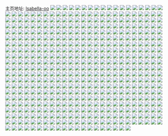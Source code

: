 主页地址: [Isabella-oo](https://weibo.com/u/5179762088) 
![](https://wx4.sinaimg.cn/mw2000/005ExKJOly1h9okoyranij30u0140dn0.jpg) 
![](https://wx4.sinaimg.cn/mw2000/005ExKJOly1h9obvnxr20j30u0140doa.jpg) 
![](https://wx4.sinaimg.cn/mw2000/005ExKJOly1h9obvok3dnj30u0140n4m.jpg) 
![](https://wx4.sinaimg.cn/mw2000/005ExKJOly1h9obvn17srj30u014042r.jpg) 
![](https://wx4.sinaimg.cn/mw2000/005ExKJOly1h9jkzcwugkj30u0140doe.jpg) 
![](https://wx4.sinaimg.cn/mw2000/005ExKJOly1h9gg3sqa2ij30u0140n1j.jpg) 
![](https://wx4.sinaimg.cn/mw2000/005ExKJOly1h9cuj9hkn9j30u0140k2a.jpg) 
![](https://wx4.sinaimg.cn/mw2000/005ExKJOly1h9cuggo0mdj30u0140n52.jpg) 
![](https://wx4.sinaimg.cn/mw2000/005ExKJOly1h9cuhpewqlj30u01syq8s.jpg) 
![](https://wx4.sinaimg.cn/mw2000/005ExKJOly1h98akoyxpnj30u0111n1p.jpg) 
![](https://wx4.sinaimg.cn/mw2000/005ExKJOly1h98akv5432j30u018r0xt.jpg) 
![](https://wx4.sinaimg.cn/mw2000/005ExKJOly1h98ai1x19nj30u01sygs5.jpg) 
![](https://wx4.sinaimg.cn/mw2000/005ExKJOly1h98ai2i5nkj30u01sywit.jpg) 
![](https://wx4.sinaimg.cn/mw2000/005ExKJOly1h98aleenk7j30wi0pd0vu.jpg) 
![](https://wx4.sinaimg.cn/mw2000/005ExKJOly1h8wmoos75ej30u01hc7es.jpg) 
![](https://wx4.sinaimg.cn/mw2000/005ExKJOly1h8wmnzvfagj30u0106afi.jpg) 
![](https://wx4.sinaimg.cn/mw2000/005ExKJOly1h8qtgfr76pj31401hce12.jpg) 
![](https://wx4.sinaimg.cn/mw2000/005ExKJOly1h8qtggskasj30wi1dm12s.jpg) 
![](https://wx4.sinaimg.cn/mw2000/005ExKJOly1h8qtgg4u8hj31sc2dskfg.jpg) 
![](https://wx4.sinaimg.cn/mw2000/005ExKJOly1h8hj84hgf3j30k00zkjvi.jpg) 
![](https://wx4.sinaimg.cn/mw2000/005ExKJOly1h8eaqgmkw5j30wi1c60ym.jpg) 
![](https://wx4.sinaimg.cn/mw2000/005ExKJOly1h8eaqh4vqhj30ur1bz4b6.jpg) 
![](https://wx4.sinaimg.cn/mw2000/005ExKJOly1h8eaqfgnc1j30nd15j480.jpg) 
![](https://wx4.sinaimg.cn/mw2000/005ExKJOly1h8eaqg5fn4j30sg1otgyi.jpg) 
![](https://wx4.sinaimg.cn/mw2000/005ExKJOly1h888djmznoj30u01407ce.jpg) 
![](https://wx4.sinaimg.cn/mw2000/005ExKJOly1h888h3912tj30u0140qds.jpg) 
![](https://wx4.sinaimg.cn/mw2000/005ExKJOly1h888dh1pejj30u01a6aiy.jpg) 
![](https://wx4.sinaimg.cn/mw2000/005ExKJOly1h82iee44ppj30u01frgro.jpg) 
![](https://wx4.sinaimg.cn/mw2000/005ExKJOly1h82ieugxf6j30u01jx44x.jpg) 
![](https://wx4.sinaimg.cn/mw2000/005ExKJOly1h81atrdie5j30u01sy7by.jpg) 
![](https://wx4.sinaimg.cn/mw2000/005ExKJOly1h7z0cq190qj30sc0ynjx7.jpg) 
![](https://wx4.sinaimg.cn/mw2000/005ExKJOly1h7z0cqrwzqj30u0140qa4.jpg) 
![](https://wx4.sinaimg.cn/mw2000/005ExKJOly1h7z0cpms1rj30u01badol.jpg) 
![](https://wx4.sinaimg.cn/mw2000/005ExKJOly1h7z0i8a2wmj30tu13uwjp.jpg) 
![](https://wx4.sinaimg.cn/mw2000/005ExKJOly1h7rznnsaulj30u0140qca.jpg) 
![](https://wx4.sinaimg.cn/mw2000/005ExKJOly1h7rznok8e0j30u01hcn63.jpg) 
![](https://wx4.sinaimg.cn/mw2000/005ExKJOly1h7rznp4lshj30u0140grl.jpg) 
![](https://wx4.sinaimg.cn/mw2000/005ExKJOly1h7nles3uycj32c0340e82.jpg) 
![](https://wx4.sinaimg.cn/mw2000/005ExKJOly1h7gi0b9z9tj30u00xbmyv.jpg) 
![](https://wx4.sinaimg.cn/mw2000/005ExKJOly1h7ax6gy45uj32c0340e82.jpg) 
![](https://wx4.sinaimg.cn/mw2000/005ExKJOly1h7ax7dewpsj32tc2404qt.jpg) 
![](https://wx4.sinaimg.cn/mw2000/005ExKJOly1h7ax73s56cj32tc240kjm.jpg) 
![](https://wx4.sinaimg.cn/mw2000/005ExKJOly1h7ax6uwss6j32tc2401l1.jpg) 
![](https://wx4.sinaimg.cn/mw2000/005ExKJOly1h770chd0fej30u016edgu.jpg) 
![](https://wx4.sinaimg.cn/mw2000/005ExKJOly1h71kfr77ltj30os0uxgm8.jpg) 
![](https://wx4.sinaimg.cn/mw2000/005ExKJOly1h71anbkjaqj30u00kmgm5.jpg) 
![](https://wx4.sinaimg.cn/mw2000/005ExKJOly1h71amwxmh4j30j60j2761.jpg) 
![](https://wx4.sinaimg.cn/mw2000/005ExKJOly1h6uju3ge70j32tc240k2c.jpg) 
![](https://wx4.sinaimg.cn/mw2000/005ExKJOly1h6uju6icnqj32tc240e83.jpg) 
![](https://wx4.sinaimg.cn/mw2000/005ExKJOly1h6ujsp9vh3j32tc240hdv.jpg) 
![](https://wx4.sinaimg.cn/mw2000/005ExKJOly1h6uu4347qqj32tc2401l1.jpg) 
![](https://wx4.sinaimg.cn/mw2000/005ExKJOly1h6s23qi6yrj30tr0llabv.jpg) 
![](https://wx4.sinaimg.cn/mw2000/005ExKJOly1h6pyyiikkoj31400u0aea.jpg) 
![](https://wx4.sinaimg.cn/mw2000/005ExKJOly1h6opesvdrcj30wi17fgmm.jpg) 
![](https://wx4.sinaimg.cn/mw2000/005ExKJOly1h6opcogvloj30vp11q3zh.jpg) 
![](https://wx4.sinaimg.cn/mw2000/005ExKJOly1h6gtx5km3mj30u00u0gna.jpg) 
![](https://wx4.sinaimg.cn/mw2000/005ExKJOly1h6b1w6ljlnj30u0140jwe.jpg) 
![](https://wx4.sinaimg.cn/mw2000/005ExKJOly1h62pd4er8yj30tu0z3wgy.jpg) 
![](https://wx4.sinaimg.cn/mw2000/005ExKJOly1h5oyf0yvlqj32dc35s7wl.jpg) 
![](https://wx4.sinaimg.cn/mw2000/005ExKJOly1h5oygjrng4j335s35su0y.jpg) 
![](https://wx4.sinaimg.cn/mw2000/005ExKJOly1h5oy5j1etwj30tz11bwr2.jpg) 
![](https://wx4.sinaimg.cn/mw2000/005ExKJOly1h5oyatgcraj30sg1ycgtu.jpg) 
![](https://wx4.sinaimg.cn/mw2000/005ExKJOly1h5hy12uamoj32c0340x6p.jpg) 
![](https://wx4.sinaimg.cn/mw2000/005ExKJOly1h5hy11uho3j32c0340npe.jpg) 
![](https://wx4.sinaimg.cn/mw2000/005ExKJOly1h5e9c6djoij32c02qj7wi.jpg) 
![](https://wx4.sinaimg.cn/mw2000/005ExKJOly1h5e9hij0mwj30tu11gtjo.jpg) 
![](https://wx4.sinaimg.cn/mw2000/005ExKJOly1h5e9f3jb3dj30u01407au.jpg) 
![](https://wx4.sinaimg.cn/mw2000/005ExKJOly1h56fb5k5dpj30mi0u078a.jpg) 
![](https://wx4.sinaimg.cn/mw2000/005ExKJOly1h50nvj7b5uj30sg26u7mq.jpg) 
![](https://wx4.sinaimg.cn/mw2000/005ExKJOly1h50n7fm30qj30sg17fgwx.jpg) 
![](https://wx4.sinaimg.cn/mw2000/005ExKJOly1h50n7celx5j312n0u0jy0.jpg) 
![](https://wx4.sinaimg.cn/mw2000/005ExKJOly1h50n7cud2vj30u012v7ao.jpg) 
![](https://wx4.sinaimg.cn/mw2000/005ExKJOly1h4w43pg2gpj31sc2dskjl.jpg) 
![](https://wx4.sinaimg.cn/mw2000/005ExKJOly1h4n1gmu4i3j30sg28lhdt.jpg) 
![](https://wx4.sinaimg.cn/mw2000/005ExKJOly1h4n1gnpdy4j30sg23u1kx.jpg) 
![](https://wx4.sinaimg.cn/mw2000/005ExKJOly1h4n1godyz6j30sg1nzkil.jpg) 
![](https://wx4.sinaimg.cn/mw2000/005ExKJOly1h4n1gjjducj30sg2bdayv.jpg) 
![](https://wx4.sinaimg.cn/mw2000/005ExKJOly1h4n1gpaqz4j30k00zkaxw.jpg) 
![](https://wx4.sinaimg.cn/mw2000/005ExKJOly1h4n1gspsowj32c0340x6p.jpg) 
![](https://wx4.sinaimg.cn/mw2000/005ExKJOly1h4n1gj2cy3j30sg23ue57.jpg) 
![](https://wx4.sinaimg.cn/mw2000/005ExKJOly1h4he25b9e5j30wi0b8my7.jpg) 
![](https://wx4.sinaimg.cn/mw2000/005ExKJOly1h4grrlwyp6j310d1avqhv.jpg) 
![](https://wx4.sinaimg.cn/mw2000/005ExKJOly1h4erfbkjyej30nk35vh9b.jpg) 
![](https://wx4.sinaimg.cn/mw2000/005ExKJOly1h4er9h6c3xj30k00zkqsu.jpg) 
![](https://wx4.sinaimg.cn/mw2000/005ExKJOly1h4erabrklxj30nn0yb0yj.jpg) 
![](https://wx4.sinaimg.cn/mw2000/005ExKJOly1h4er9m7ah6j30sg1zbe81.jpg) 
![](https://wx4.sinaimg.cn/mw2000/005ExKJOly1h4erni6lwcj30sg55oqv6.jpg) 
![](https://wx4.sinaimg.cn/mw2000/005ExKJOly1h4er9g529wj30re423e81.jpg) 
![](https://wx4.sinaimg.cn/mw2000/005ExKJOly1h4er9ghmkkj30sg143dk2.jpg) 
![](https://wx4.sinaimg.cn/mw2000/005ExKJOly1h4er9l7zswj32dc35sqv5.jpg) 
![](https://wx4.sinaimg.cn/mw2000/005ExKJOly1h4blhdjgtjj30tc1ak4ay.jpg) 
![](https://wx4.sinaimg.cn/mw2000/005ExKJOly1h47u3zvf7gj32c03404qr.jpg) 
![](https://wx4.sinaimg.cn/mw2000/005ExKJOly1h47u44up3aj32c03401kz.jpg) 
![](https://wx4.sinaimg.cn/mw2000/005ExKJOly1h47u41lb40j32c0340kjl.jpg) 
![](https://wx4.sinaimg.cn/mw2000/005ExKJOly1h47u43mov5j32c03407wi.jpg) 
![](https://wx4.sinaimg.cn/mw2000/005ExKJOly1h47u462akvj32c0340u0y.jpg) 
![](https://wx4.sinaimg.cn/mw2000/005ExKJOly1h47u40yy2cj32c0340b2a.jpg) 
![](https://wx4.sinaimg.cn/mw2000/005ExKJOly1h47u46x8n7j32c0340b2a.jpg) 
![](https://wx4.sinaimg.cn/mw2000/005ExKJOly1h47u484tpjj32c0340qv6.jpg) 
![](https://wx4.sinaimg.cn/mw2000/005ExKJOly1h47u9ltjvkj32c0340qv5.jpg) 
![](https://wx4.sinaimg.cn/mw2000/005ExKJOly1h41o3brh5fj30u0140wny.jpg) 
![](https://wx4.sinaimg.cn/mw2000/005ExKJOly1h41o3axo93j30sg3v27kd.jpg) 
![](https://wx4.sinaimg.cn/mw2000/005ExKJOly1h41o3cq5eyj30sg2p6e6h.jpg) 
![](https://wx4.sinaimg.cn/mw2000/005ExKJOly1h41o3fgpd3j30sg23u7ex.jpg) 
![](https://wx4.sinaimg.cn/mw2000/005ExKJOly1h41o3dwaqxj30sg35sh7d.jpg) 
![](https://wx4.sinaimg.cn/mw2000/005ExKJOly1h41o3a6yg1j30sg23u4as.jpg) 
![](https://wx4.sinaimg.cn/mw2000/005ExKJOly1h41ojcfqj3j30sg4wl4qp.jpg) 
![](https://wx4.sinaimg.cn/mw2000/005ExKJOly1h3whi192ogj31910u0k0b.jpg) 
![](https://wx4.sinaimg.cn/mw2000/005ExKJOly1h3whi21u43j30u019xaoz.jpg) 
![](https://wx4.sinaimg.cn/mw2000/005ExKJOly1h3whmdrcxjj30u0140thv.jpg) 
![](https://wx4.sinaimg.cn/mw2000/005ExKJOly1h3whn3ei9pj30u014nguy.jpg) 
![](https://wx4.sinaimg.cn/mw2000/005ExKJOly1h3whi0yyr5j30u0140jww.jpg) 
![](https://wx4.sinaimg.cn/mw2000/005ExKJOly1h3whi1rezbj30u01914ek.jpg) 
![](https://wx4.sinaimg.cn/mw2000/005ExKJOly1h3whi1htvrj30u0140amb.jpg) 
![](https://wx4.sinaimg.cn/mw2000/005ExKJOly1h3whi2dmimj30u0141qhi.jpg) 
![](https://wx4.sinaimg.cn/mw2000/005ExKJOly1h3rcsh2ajbj30sg38xu0o.jpg) 
![](https://wx4.sinaimg.cn/mw2000/005ExKJOly1h3rcdfdnj3j30sg2meq7p.jpg) 
![](https://wx4.sinaimg.cn/mw2000/005ExKJOly1h3rd0pksqvj30sg4r24qp.jpg) 
![](https://wx4.sinaimg.cn/mw2000/005ExKJOly1h3rc8i5iqej30sg28lh5q.jpg) 
![](https://wx4.sinaimg.cn/mw2000/005ExKJOly1h3rcmr1tf8j30sg24o17r.jpg) 
![](https://wx4.sinaimg.cn/mw2000/005ExKJOly1h3rc8lsvpxj30sg59mhdu.jpg) 
![](https://wx4.sinaimg.cn/mw2000/005ExKJOly1h3h1bh06qgj30sg23u1kx.jpg) 
![](https://wx4.sinaimg.cn/mw2000/005ExKJOly1h3h1bjhfhxj30sg23ukjl.jpg) 
![](https://wx4.sinaimg.cn/mw2000/005ExKJOly1h3h1bkx3p2j32dc35sx6q.jpg) 
![](https://wx4.sinaimg.cn/mw2000/005ExKJOly1h3h1bifl4dj32dc35s4qr.jpg) 
![](https://wx4.sinaimg.cn/mw2000/005ExKJOly1h3h1bozqyij30u010ewmj.jpg) 
![](https://wx4.sinaimg.cn/mw2000/005ExKJOly1h3h1cbv3ptj30wi17cqhu.jpg) 
![](https://wx4.sinaimg.cn/mw2000/005ExKJOly1h3ccg2v45qj321s32ox6q.jpg) 
![](https://wx4.sinaimg.cn/mw2000/005ExKJOly1h3ccg4flctj31900u0wpi.jpg) 
![](https://wx4.sinaimg.cn/mw2000/005ExKJOly1h3ccg3m74mj30u01904fa.jpg) 
![](https://wx4.sinaimg.cn/mw2000/005ExKJOly1h3ccg44uq6j31900u0wqx.jpg) 
![](https://wx4.sinaimg.cn/mw2000/005ExKJOly1h3ccg7jsg6j32c0340qv7.jpg) 
![](https://wx4.sinaimg.cn/mw2000/005ExKJOly1h3ccgzd7n6j30u013zdpw.jpg) 
![](https://wx4.sinaimg.cn/mw2000/005ExKJOly1h339naph3lj30u0140dn1.jpg) 
![](https://wx4.sinaimg.cn/mw2000/005ExKJOly1h339nd1kbqj30u0140gst.jpg) 
![](https://wx4.sinaimg.cn/mw2000/005ExKJOly1h339ndxr1tj30u0154gw7.jpg) 
![](https://wx4.sinaimg.cn/mw2000/005ExKJOly1h2yf5htmahj31kw16owx9.jpg) 
![](https://wx4.sinaimg.cn/mw2000/005ExKJOly1h2yf5ixvl6j30rs0kugtf.jpg) 
![](https://wx4.sinaimg.cn/mw2000/005ExKJOly1h2xonwdjjnj32c0340qv6.jpg) 
![](https://wx4.sinaimg.cn/mw2000/005ExKJOly1h2xnz8lre9j32802yo7wh.jpg) 
![](https://wx4.sinaimg.cn/mw2000/005ExKJOly1h2xoiw4xxfj30sg35se81.jpg) 
![](https://wx4.sinaimg.cn/mw2000/005ExKJOly1h2xnz7zprvj30kt0raq5m.jpg) 
![](https://wx4.sinaimg.cn/mw2000/005ExKJOly1h2xooljdmlj30tw1gfn9r.jpg) 
![](https://wx4.sinaimg.cn/mw2000/005ExKJOly1h2rn32y7hrj30kw0vch0i.jpg) 
![](https://wx4.sinaimg.cn/mw2000/005ExKJOly1h2rn36tzf1j30kw33c4qp.jpg) 
![](https://wx4.sinaimg.cn/mw2000/005ExKJOly1h2rn2srm9vj30kw33c7wh.jpg) 
![](https://wx4.sinaimg.cn/mw2000/005ExKJOly1h2rn35bnfij30kw33c4qp.jpg) 
![](https://wx4.sinaimg.cn/mw2000/005ExKJOly1h2rn38m1fej30kw2r6nmq.jpg) 
![](https://wx4.sinaimg.cn/mw2000/005ExKJOly1h2rn32kv6pj30kw1awwv3.jpg) 
![](https://wx4.sinaimg.cn/mw2000/005ExKJOly1h2rn37tdqgj30kw33c1kx.jpg) 
![](https://wx4.sinaimg.cn/mw2000/005ExKJOly1h2rn3601zhj30kw2r61kx.jpg) 
![](https://wx4.sinaimg.cn/mw2000/005ExKJOly1h2rn33fx3aj30kw1b0ng0.jpg) 
![](https://wx4.sinaimg.cn/mw2000/005ExKJOly1h2rn34cbatj30kw1k3tl7.jpg) 
![](https://wx4.sinaimg.cn/mw2000/005ExKJOly1h2rn34pj81j30kw1ebgwt.jpg) 
![](https://wx4.sinaimg.cn/mw2000/005ExKJOly1h2rn39f58gj30kw33c4qp.jpg) 
![](https://wx4.sinaimg.cn/mw2000/005ExKJOly1h2rn3al2d2j30kw2f0qtt.jpg) 
![](https://wx4.sinaimg.cn/mw2000/005ExKJOly1h2rn2vf86hj30ku0rsajp.jpg) 
![](https://wx4.sinaimg.cn/mw2000/005ExKJOly1h2inl4qnexj30kw2biaz1.jpg) 
![](https://wx4.sinaimg.cn/mw2000/005ExKJOly1h2inldccmrj325a2x7b2a.jpg) 
![](https://wx4.sinaimg.cn/mw2000/005ExKJOly1h2cw63a4pcj30kw33chdt.jpg) 
![](https://wx4.sinaimg.cn/mw2000/005ExKJOly1h2cw625tqrj30kw3cm4qp.jpg) 
![](https://wx4.sinaimg.cn/mw2000/005ExKJOly1h2cw61id2tj30kw3v6hdt.jpg) 
![](https://wx4.sinaimg.cn/mw2000/005ExKJOly1h2cw63vhzcj30kw30g1kx.jpg) 
![](https://wx4.sinaimg.cn/mw2000/005ExKJOly1h2cw64e0zej30kw1zc4il.jpg) 
![](https://wx4.sinaimg.cn/mw2000/005ExKJOly1h2cw65qd5fj30vc15s7js.jpg) 
![](https://wx4.sinaimg.cn/mw2000/005ExKJOly1h2cw76dmtkj30vc15snde.jpg) 
![](https://wx4.sinaimg.cn/mw2000/005ExKJOly1h20y9tygeej30k12rdwsn.jpg) 
![](https://wx4.sinaimg.cn/mw2000/005ExKJOly1h20y9udiljj30o51n2464.jpg) 
![](https://wx4.sinaimg.cn/mw2000/005ExKJOly1h20y9uqwutj30ks1yj7em.jpg) 
![](https://wx4.sinaimg.cn/mw2000/005ExKJOly1h20yd0gltnj30u0140462.jpg) 
![](https://wx4.sinaimg.cn/mw2000/005ExKJOly1h20ydludaaj31400u0n4n.jpg) 
![](https://wx4.sinaimg.cn/mw2000/005ExKJOly1h20yni3hg7j30qm2aun9k.jpg) 
![](https://wx4.sinaimg.cn/mw2000/005ExKJOly1h1tvfjcsa1j30n00bsdgj.jpg) 
![](https://wx4.sinaimg.cn/mw2000/005ExKJOly1h1m1gxm5mbj30ru2287fi.jpg) 
![](https://wx4.sinaimg.cn/mw2000/005ExKJOly1h1m1j12axwj30u0140tei.jpg) 
![](https://wx4.sinaimg.cn/mw2000/005ExKJOly1h1m1gt6ntlj30ja2urgv6.jpg) 
![](https://wx4.sinaimg.cn/mw2000/005ExKJOly1h1m1guut9aj30rs2hqdr8.jpg) 
![](https://wx4.sinaimg.cn/mw2000/005ExKJOly1h1m1iya2dmj30u0140dyv.jpg) 
![](https://wx4.sinaimg.cn/mw2000/005ExKJOly1h1m1iyvycaj30u01407bl.jpg) 
![](https://wx4.sinaimg.cn/mw2000/005ExKJOly1h1m1izh9kmj30u0140wlm.jpg) 
![](https://wx4.sinaimg.cn/mw2000/005ExKJOly1h1m1jwgx4hj30n01ds76f.jpg) 
![](https://wx4.sinaimg.cn/mw2000/005ExKJOly1h1m1j06oyrj30u013jgrh.jpg) 
![](https://wx4.sinaimg.cn/mw2000/005ExKJOly1h1ct744kwij30tc134qce.jpg) 
![](https://wx4.sinaimg.cn/mw2000/005ExKJOly1h1ct77atqvj30u01407ah.jpg) 
![](https://wx4.sinaimg.cn/mw2000/005ExKJOly1h1ct74pbvnj30u0140qbh.jpg) 
![](https://wx4.sinaimg.cn/mw2000/005ExKJOly1h1ct73gvrtj30jz48c7rp.jpg) 
![](https://wx4.sinaimg.cn/mw2000/005ExKJOly1h1cujrfe5dj30u0140jzy.jpg) 
![](https://wx4.sinaimg.cn/mw2000/005ExKJOly1h1ct75x8j0j307b35sdhy.jpg) 
![](https://wx4.sinaimg.cn/mw2000/005ExKJOly1h1ct76dhtzj309a35s40v.jpg) 
![](https://wx4.sinaimg.cn/mw2000/005ExKJOly1h1ct7jy1kpj30u013v10c.jpg) 
![](https://wx4.sinaimg.cn/mw2000/005ExKJOly1h1ct757ruhj30n00u5abl.jpg) 
![](https://wx4.sinaimg.cn/mw2000/005ExKJOly1h19fdtv5orj30u014046w.jpg) 
![](https://wx4.sinaimg.cn/mw2000/005ExKJOly1h19fdua2maj30u01407d0.jpg) 
![](https://wx4.sinaimg.cn/mw2000/005ExKJOly1h19fdth4b9j30u0140wnx.jpg) 
![](https://wx4.sinaimg.cn/mw2000/005ExKJOly1h17b6icmdzj30lk2c3an1.jpg) 
![](https://wx4.sinaimg.cn/mw2000/005ExKJOly1h17b6hptlwj30o52e77gy.jpg) 
![](https://wx4.sinaimg.cn/mw2000/005ExKJOly1h17b6ha0nqj30g62e47dk.jpg) 
![](https://wx4.sinaimg.cn/mw2000/005ExKJOly1h17bco84l6j30ru1tgwpg.jpg) 
![](https://wx4.sinaimg.cn/mw2000/005ExKJOly1h17b9jh6jsj30ru228tjs.jpg) 
![](https://wx4.sinaimg.cn/mw2000/005ExKJOly1h17b6gzb6mj30iz29wdlr.jpg) 
![](https://wx4.sinaimg.cn/mw2000/005ExKJOly1h0qvo3x10fj30ii1pz7ao.jpg) 
![](https://wx4.sinaimg.cn/mw2000/005ExKJOly1h0qvo0ykbcj30mk21egxf.jpg) 
![](https://wx4.sinaimg.cn/mw2000/005ExKJOly1h0qvo2lzajj30ru228tku.jpg) 
![](https://wx4.sinaimg.cn/mw2000/005ExKJOly1h0qvo588hyj30ru1w9n6i.jpg) 
![](https://wx4.sinaimg.cn/mw2000/005ExKJOly1h0qvo1zcqtj30pz40wkak.jpg) 
![](https://wx4.sinaimg.cn/mw2000/005ExKJOly1h0qvo0i0naj30ru228dr3.jpg) 
![](https://wx4.sinaimg.cn/mw2000/005ExKJOly1h0qvo3i19dj30ru6llka1.jpg) 
![](https://wx4.sinaimg.cn/mw2000/005ExKJOly1h0qvot0ibdj30u0140dmz.jpg) 
![](https://wx4.sinaimg.cn/mw2000/005ExKJOly1h0qvrwzn73j30ru38n7os.jpg) 
![](https://wx4.sinaimg.cn/mw2000/005ExKJOly1h0k1ljv5c5j30nn160dmk.jpg) 
![](https://wx4.sinaimg.cn/mw2000/005ExKJOly1h0k1m99jboj318t0u0463.jpg) 
![](https://wx4.sinaimg.cn/mw2000/005ExKJOly1h0k1lm4jdej30p712cgry.jpg) 
![](https://wx4.sinaimg.cn/mw2000/005ExKJOly1h0k1lptzfoj30u01hcjzf.jpg) 
![](https://wx4.sinaimg.cn/mw2000/005ExKJOly1h0k1loq6a7j30u0140112.jpg) 
![](https://wx4.sinaimg.cn/mw2000/005ExKJOly1h0k1liepv2j31400u07fk.jpg) 
![](https://wx4.sinaimg.cn/mw2000/005ExKJOly1h0k1lnygu4j30u0140dno.jpg) 
![](https://wx4.sinaimg.cn/mw2000/005ExKJOly1h0k1lkydj8j30u0140gt9.jpg) 
![](https://wx4.sinaimg.cn/mw2000/005ExKJOly1h0k1lqa2bvj30u01hcti7.jpg) 
![](https://wx4.sinaimg.cn/mw2000/005ExKJOly1h0k1lqzxzpj30u01hc49c.jpg) 
![](https://wx4.sinaimg.cn/mw2000/005ExKJOly1h0fhxd0dxpj30u0125n71.jpg) 
![](https://wx4.sinaimg.cn/mw2000/005ExKJOly1h01k3ewov0j30u01407a4.jpg) 
![](https://wx4.sinaimg.cn/mw2000/005ExKJOly1h01k3fa614j30u014044g.jpg) 
![](https://wx4.sinaimg.cn/mw2000/005ExKJOly1h01k3h3dg0j30u01hc12t.jpg) 
![](https://wx4.sinaimg.cn/mw2000/005ExKJOly1h01k3fr615j30u0140tff.jpg) 
![](https://wx4.sinaimg.cn/mw2000/005ExKJOly1gzvlto59i7j30u0140jy3.jpg) 
![](https://wx4.sinaimg.cn/mw2000/005ExKJOly1gzvltpqwqxj30u01hcgow.jpg) 
![](https://wx4.sinaimg.cn/mw2000/005ExKJOly1gzvltqgsqdj30np166dkl.jpg) 
![](https://wx4.sinaimg.cn/mw2000/005ExKJOly1gzvltq1rm0j30u01hck0k.jpg) 
![](https://wx4.sinaimg.cn/mw2000/005ExKJOly1gzq5bw66p7j30n01dstqg.jpg) 
![](https://wx4.sinaimg.cn/mw2000/005ExKJOly1gzq5egom80j30vc15sn87.jpg) 
![](https://wx4.sinaimg.cn/mw2000/005ExKJOly1gzq5ej4m2bj32802yoe83.jpg) 
![](https://wx4.sinaimg.cn/mw2000/005ExKJOly1gzi073223ej32802yokjl.jpg) 
![](https://wx4.sinaimg.cn/mw2000/005ExKJOly1gz3rcrj1fpj32802you0y.jpg) 
![](https://wx4.sinaimg.cn/mw2000/005ExKJOly1gz3rcq38hfj30ru2281kx.jpg) 
![](https://wx4.sinaimg.cn/mw2000/005ExKJOly1gz3rcwsnyrj30ru228e6w.jpg) 
![](https://wx4.sinaimg.cn/mw2000/005ExKJOly1gz3rcv6gazj32802yo4qq.jpg) 
![](https://wx4.sinaimg.cn/mw2000/005ExKJOly1gz3rctlryjj32802yob2a.jpg) 
![](https://wx4.sinaimg.cn/mw2000/005ExKJOly1gz3rcw99g6j32802yohdu.jpg) 
![](https://wx4.sinaimg.cn/mw2000/005ExKJOly1gz1vartzj8j30u01hc473.jpg) 
![](https://wx4.sinaimg.cn/mw2000/005ExKJOly1gz1vasbj8tj30vc15sn5w.jpg) 
![](https://wx4.sinaimg.cn/mw2000/005ExKJOly1gz1vamcwiej30vc15sgug.jpg) 
![](https://wx4.sinaimg.cn/mw2000/005ExKJOly1gz1vaszd7xj30k00zkhaf.jpg) 
![](https://wx4.sinaimg.cn/mw2000/005ExKJOly1gz1vc4zsr3j30vc15sdoq.jpg) 
![](https://wx4.sinaimg.cn/mw2000/005ExKJOly1gyz3f4zwlej315s0vcwox.jpg) 
![](https://wx4.sinaimg.cn/mw2000/005ExKJOly1gyz3fb09clj32c0340hdu.jpg) 
![](https://wx4.sinaimg.cn/mw2000/005ExKJOly1gyz3fdlx7yj32c0340hdv.jpg) 
![](https://wx4.sinaimg.cn/mw2000/005ExKJOly1gyxwiib25fj32u2280b2b.jpg) 
![](https://wx4.sinaimg.cn/mw2000/005ExKJOly1gyxwijd463j30u01hck1j.jpg) 
![](https://wx4.sinaimg.cn/mw2000/005ExKJOly1gysiyn2oskj30vc15sn8l.jpg) 
![](https://wx4.sinaimg.cn/mw2000/005ExKJOly1gysiynr8ixj30vc15s14h.jpg) 
![](https://wx4.sinaimg.cn/mw2000/005ExKJOly1gysiyo5mgmj30vc15sqel.jpg) 
![](https://wx4.sinaimg.cn/mw2000/005ExKJOly1gyq0ec7zlcj32c0340u0y.jpg) 
![](https://wx4.sinaimg.cn/mw2000/005ExKJOly1gyq0e1sbgmj31hc0u0dxw.jpg) 
![](https://wx4.sinaimg.cn/mw2000/005ExKJOly1gyj7tgjtrwj30u0140n5l.jpg) 
![](https://wx4.sinaimg.cn/mw2000/005ExKJOly1gyj7tfpqwkj30zk0k0q9g.jpg) 
![](https://wx4.sinaimg.cn/mw2000/005ExKJOly1gyj7v72nfaj30u0140gvz.jpg) 
![](https://wx4.sinaimg.cn/mw2000/005ExKJOly1gyj7v6nlqmj30u0140dpi.jpg) 
![](https://wx4.sinaimg.cn/mw2000/005ExKJOly1gyj8hwxws3j30u0140do6.jpg) 
![](https://wx4.sinaimg.cn/mw2000/005ExKJOly1gyhnypbqs6j30zj1hbjvh.jpg) 
![](https://wx4.sinaimg.cn/mw2000/005ExKJOly1gyhnyop3mkj30z51gpjvy.jpg) 
![](https://wx4.sinaimg.cn/mw2000/005ExKJOly1gyhnyp377dj30zj1hd44z.jpg) 
![](https://wx4.sinaimg.cn/mw2000/005ExKJOly1gyhnyoe2y7j31kw2dee81.jpg) 
![](https://wx4.sinaimg.cn/mw2000/005ExKJOly1gydib0sjqfj31kw2dc1kx.jpg) 
![](https://wx4.sinaimg.cn/mw2000/005ExKJOly1gydj0c716dj30vc15sgxs.jpg) 
![](https://wx4.sinaimg.cn/mw2000/005ExKJOly1gydib888g9j30zj1hc42m.jpg) 
![](https://wx4.sinaimg.cn/mw2000/005ExKJOly1gydib08930j30vc15sgwd.jpg) 
![](https://wx4.sinaimg.cn/mw2000/005ExKJOly1gy8v09iso5j30u01hctsm.jpg) 
![](https://wx4.sinaimg.cn/mw2000/005ExKJOly1gy8v056tihj30n01dsgvr.jpg) 
![](https://wx4.sinaimg.cn/mw2000/005ExKJOly1gy37w0e1m5j30q3135gnk.jpg) 
![](https://wx4.sinaimg.cn/mw2000/005ExKJOly1gy37w0vqkkj31kw2dchd6.jpg) 
![](https://wx4.sinaimg.cn/mw2000/005ExKJOly1gy37w04skej31kw2dc1kx.jpg) 
![](https://wx4.sinaimg.cn/mw2000/005ExKJOly1gxzsgpycwlj30n01dsjz7.jpg) 
![](https://wx4.sinaimg.cn/mw2000/005ExKJOly1gxzbo3iawwj30u014045a.jpg) 
![](https://wx4.sinaimg.cn/mw2000/005ExKJOly1gxzbo2mkfhj30ku0rswh2.jpg) 
![](https://wx4.sinaimg.cn/mw2000/005ExKJOly1gxzbo2bgs3j30k00zk799.jpg) 
![](https://wx4.sinaimg.cn/mw2000/005ExKJOly1gxxh37p22gj30ia0rfgns.jpg) 
![](https://wx4.sinaimg.cn/mw2000/005ExKJOly1gxtzu9v9j6j30k00zk7ey.jpg) 
![](https://wx4.sinaimg.cn/mw2000/005ExKJOly1gxrknm4du9j32802yox6q.jpg) 
![](https://wx4.sinaimg.cn/mw2000/005ExKJOly1gxrknmmsadj30u00u0wk9.jpg) 
![](https://wx4.sinaimg.cn/mw2000/005ExKJOly1gxrknn8lw3j32802yokjl.jpg) 
![](https://wx4.sinaimg.cn/mw2000/005ExKJOly1gxrknjzvqpj32c0340e82.jpg) 
![](https://wx4.sinaimg.cn/mw2000/005ExKJOly1gxnljfw0yej33402c07wj.jpg) 
![](https://wx4.sinaimg.cn/mw2000/005ExKJOly1gxnljfw0yej33402c07wj.jpg) 
![](https://wx4.sinaimg.cn/mw2000/005ExKJOly1gxnljl5ofqj32802yohdu.jpg) 
![](https://wx4.sinaimg.cn/mw2000/005ExKJOly1gxcpld1a0uj30n01ds7cq.jpg) 
![](https://wx4.sinaimg.cn/mw2000/005ExKJOly1gxcpldgb43j30n01dsqb7.jpg) 
![](https://wx4.sinaimg.cn/mw2000/005ExKJOly1gxcpoh6w5qj30n01dst9x.jpg) 
![](https://wx4.sinaimg.cn/mw2000/005ExKJOly1gxcpu3v3wgj30n01ds0vu.jpg) 
![](https://wx4.sinaimg.cn/mw2000/005ExKJOly1gxcpu3erxlj30n01ds419.jpg) 
![](https://wx4.sinaimg.cn/mw2000/005ExKJOly1gxcpwuchtxj30n01dsdiv.jpg) 
![](https://wx4.sinaimg.cn/mw2000/005ExKJOly1gxccpd7wztj30u01407c4.jpg) 
![](https://wx4.sinaimg.cn/mw2000/005ExKJOly1gxccpeqzz3j30u0140dmc.jpg) 
![](https://wx4.sinaimg.cn/mw2000/005ExKJOly1gxccpdqq9lj30u0140ajl.jpg) 
![](https://wx4.sinaimg.cn/mw2000/005ExKJOly1gxccphblzlj30u0140ajf.jpg) 
![](https://wx4.sinaimg.cn/mw2000/005ExKJOly1gxccpfn2nqj30u0140aj9.jpg) 
![](https://wx4.sinaimg.cn/mw2000/005ExKJOly1gxccpeanhyj30u0140dsj.jpg) 
![](https://wx4.sinaimg.cn/mw2000/005ExKJOly1gxccpg434aj31400u0thn.jpg) 
![](https://wx4.sinaimg.cn/mw2000/005ExKJOly1gxccpgg7kqj30u0140n53.jpg) 
![](https://wx4.sinaimg.cn/mw2000/005ExKJOly1gxccrn997xj30u01hcqdb.jpg) 
![](https://wx4.sinaimg.cn/mw2000/005ExKJOly1gx4cwwva64j30u019079q.jpg) 
![](https://wx4.sinaimg.cn/mw2000/005ExKJOly1gx4cwxju9kj31900u0qa7.jpg) 
![](https://wx4.sinaimg.cn/mw2000/005ExKJOly1gx4cwz1umwj30u019045l.jpg) 
![](https://wx4.sinaimg.cn/mw2000/005ExKJOly1gx4cwwmqmpj31900u0dmv.jpg) 
![](https://wx4.sinaimg.cn/mw2000/005ExKJOly1gx4cwzlzt8j31900u0ahj.jpg) 
![](https://wx4.sinaimg.cn/mw2000/005ExKJOly1gx4cwx9mq1j31b30u0101.jpg) 
![](https://wx4.sinaimg.cn/mw2000/005ExKJOly1gx4cxb11qaj30u0191jyj.jpg) 
![](https://wx4.sinaimg.cn/mw2000/005ExKJOly1gx4cww7fvvj31900u0aj5.jpg) 
![](https://wx4.sinaimg.cn/mw2000/005ExKJOly1gx4cwypsypj31900u0n4g.jpg) 
![](https://wx4.sinaimg.cn/mw2000/005ExKJOly1gx1vcorm38j30u01407bn.jpg) 
![](https://wx4.sinaimg.cn/mw2000/005ExKJOly1gx1vcp7mqhj30u0140jy5.jpg) 
![](https://wx4.sinaimg.cn/mw2000/005ExKJOly1gx1ve8s6dzj30u016g7e3.jpg) 
![](https://wx4.sinaimg.cn/mw2000/005ExKJOly1gx1vg2vl1gj30u0152gup.jpg) 
![](https://wx4.sinaimg.cn/mw2000/005ExKJOly1gwxf78azn8j30u0140dm0.jpg) 
![](https://wx4.sinaimg.cn/mw2000/005ExKJOly1gwxf7amsq6j30u01400x0.jpg) 
![](https://wx4.sinaimg.cn/mw2000/005ExKJOly1gwxf792abyj30u0140dmo.jpg) 
![](https://wx4.sinaimg.cn/mw2000/005ExKJOly1gwxf79g8bkj30u0140wk4.jpg) 
![](https://wx4.sinaimg.cn/mw2000/005ExKJOly1gwxf781813j30u0140wkm.jpg) 
![](https://wx4.sinaimg.cn/mw2000/005ExKJOly1gwxf79vuu9j30u0140gu3.jpg) 
![](https://wx4.sinaimg.cn/mw2000/005ExKJOly1gwxf7a90qsj30u0140q9u.jpg) 
![](https://wx4.sinaimg.cn/mw2000/005ExKJOly1gwxf77ph3dj30u0140112.jpg) 
![](https://wx4.sinaimg.cn/mw2000/005ExKJOly1gwxf948ts9j30u0140gu0.jpg) 
![](https://wx4.sinaimg.cn/mw2000/005ExKJOly1gwsngxxvjaj30u0140qau.jpg) 
![](https://wx4.sinaimg.cn/mw2000/005ExKJOly1gwsngtcbtgj30u0140468.jpg) 
![](https://wx4.sinaimg.cn/mw2000/005ExKJOly1gwsngyhbvvj30u0140n68.jpg) 
![](https://wx4.sinaimg.cn/mw2000/005ExKJOly1gwsnirxs7uj30u014010p.jpg) 
![](https://wx4.sinaimg.cn/mw2000/005ExKJOly1gwsngvngaqj31ds0n00wq.jpg) 
![](https://wx4.sinaimg.cn/mw2000/005ExKJOly1gwsngu59eyj30u0140aif.jpg) 
![](https://wx4.sinaimg.cn/mw2000/005ExKJOly1gwsngwujusj30u0140gti.jpg) 
![](https://wx4.sinaimg.cn/mw2000/005ExKJOly1gwsnirftxgj31ds0n0djh.jpg) 
![](https://wx4.sinaimg.cn/mw2000/005ExKJOly1gwsnje02soj31400u0wpo.jpg) 
![](https://wx4.sinaimg.cn/mw2000/005ExKJOly1gwnxzo0tz3j30u014012o.jpg) 
![](https://wx4.sinaimg.cn/mw2000/005ExKJOly1gwnxz7pqp2j30u0140gsh.jpg) 
![](https://wx4.sinaimg.cn/mw2000/005ExKJOly1gwnxz992zcj30u0140woj.jpg) 
![](https://wx4.sinaimg.cn/mw2000/005ExKJOly1gwnxznh6woj30u0140grl.jpg) 
![](https://wx4.sinaimg.cn/mw2000/005ExKJOly1gwnxzag8rmj30u0140k29.jpg) 
![](https://wx4.sinaimg.cn/mw2000/005ExKJOly1gwnxz9wifcj30u0140af2.jpg) 
![](https://wx4.sinaimg.cn/mw2000/005ExKJOly1gwnxz3gv6ej30u0140teb.jpg) 
![](https://wx4.sinaimg.cn/mw2000/005ExKJOly1gwnxz8mslpj30u0140dqd.jpg) 
![](https://wx4.sinaimg.cn/mw2000/005ExKJOly1gwnxz40oxwj30u0140qcb.jpg) 
![](https://wx4.sinaimg.cn/mw2000/005ExKJOly1gwkmrx7sdpj30u0140aj0.jpg) 
![](https://wx4.sinaimg.cn/mw2000/005ExKJOly1gwkms2cqspj30u0140qay.jpg) 
![](https://wx4.sinaimg.cn/mw2000/005ExKJOly1gwkms128vwj30u0140n5l.jpg) 
![](https://wx4.sinaimg.cn/mw2000/005ExKJOly1gwkmrxxhurj30u0140wn8.jpg) 
![](https://wx4.sinaimg.cn/mw2000/005ExKJOly1gwkms32ocxj30u0140jy1.jpg) 
![](https://wx4.sinaimg.cn/mw2000/005ExKJOly1gwkmrwtn34j30u0140n6a.jpg) 
![](https://wx4.sinaimg.cn/mw2000/005ExKJOly1gw7rapiom2j32802yoqv5.jpg) 
![](https://wx4.sinaimg.cn/mw2000/005ExKJOly1gw7rao7j18j32bc2bc4qp.jpg) 
![](https://wx4.sinaimg.cn/mw2000/005ExKJOly1gw7raszz3aj32c0340x6p.jpg) 
![](https://wx4.sinaimg.cn/mw2000/005ExKJOly1gw7rax0fhuj33402c0x6p.jpg) 
![](https://wx4.sinaimg.cn/mw2000/005ExKJOly1gw7rb2znhzj32402tcnpd.jpg) 
![](https://wx4.sinaimg.cn/mw2000/005ExKJOly1gw7rayakgrj33402c0qv5.jpg) 
![](https://wx4.sinaimg.cn/mw2000/005ExKJOly1gw7razcw8aj32c0340qv5.jpg) 
![](https://wx4.sinaimg.cn/mw2000/005ExKJOly1gw7rb1tieaj32c0340x6q.jpg) 
![](https://wx4.sinaimg.cn/mw2000/005ExKJOly1gw7rb3dyj2j30u0140dqi.jpg) 
![](https://wx4.sinaimg.cn/mw2000/005ExKJOly1gw5kct7ou5j31400u0gtm.jpg) 
![](https://wx4.sinaimg.cn/mw2000/005ExKJOly1gw5kcxxostj30u0140doz.jpg) 
![](https://wx4.sinaimg.cn/mw2000/005ExKJOly1gw5kcvqeq8j31400u0ahl.jpg) 
![](https://wx4.sinaimg.cn/mw2000/005ExKJOly1gw5kctmrvjj30u0140jy9.jpg) 
![](https://wx4.sinaimg.cn/mw2000/005ExKJOly1gw5kdmvrs7j31400u0k2x.jpg) 
![](https://wx4.sinaimg.cn/mw2000/005ExKJOly1gw5kcxgvbwj30u0140qbg.jpg) 
![](https://wx4.sinaimg.cn/mw2000/005ExKJOly1gw5kcubefpj30u0140agt.jpg) 
![](https://wx4.sinaimg.cn/mw2000/005ExKJOly1gw5kcwooirj30u014048c.jpg) 
![](https://wx4.sinaimg.cn/mw2000/005ExKJOly1gw5kcydbirj31400u0wll.jpg) 
![](https://wx4.sinaimg.cn/mw2000/005ExKJOly1gw5ludncu4j31400u0gs5.jpg) 
![](https://wx4.sinaimg.cn/mw2000/005ExKJOly1gw5kg1g3rkj30n01ds41z.jpg) 
![](https://wx4.sinaimg.cn/mw2000/005ExKJOly1gw5kg3axmvj30n01ds41r.jpg) 
![](https://wx4.sinaimg.cn/mw2000/005ExKJOly1gw5kg3yxatj30n01dswic.jpg) 
![](https://wx4.sinaimg.cn/mw2000/005ExKJOly1gw5kg0tndsj30u01sxjtk.jpg) 
![](https://wx4.sinaimg.cn/mw2000/005ExKJOly1gw35jsjt08j30u0140do7.jpg) 
![](https://wx4.sinaimg.cn/mw2000/005ExKJOly1gw35jtsc9tj30u0140qb8.jpg) 
![](https://wx4.sinaimg.cn/mw2000/005ExKJOly1gw35pc3lw8j30u0140do7.jpg) 
![](https://wx4.sinaimg.cn/mw2000/005ExKJOly1gw35pchm7nj30u0140tgr.jpg) 
![](https://wx4.sinaimg.cn/mw2000/005ExKJOly1gw35jt4zsdj30u0140agy.jpg) 
![](https://wx4.sinaimg.cn/mw2000/005ExKJOly1gw35jr6k9lj30u0140dnn.jpg) 
![](https://wx4.sinaimg.cn/mw2000/005ExKJOly1gw1raj7ivyj30u0140ak3.jpg) 
![](https://wx4.sinaimg.cn/mw2000/005ExKJOly1gw1rak98m3j30u0140n7j.jpg) 
![](https://wx4.sinaimg.cn/mw2000/005ExKJOly1gw1raiut1kj30u0140wmr.jpg) 
![](https://wx4.sinaimg.cn/mw2000/005ExKJOly1gw1rajoaisj31400u07cs.jpg) 
![](https://wx4.sinaimg.cn/mw2000/005ExKJOly1gw1rakq33mj30u0140qgi.jpg) 
![](https://wx4.sinaimg.cn/mw2000/005ExKJOly1gw1ralasspj30u0140tgo.jpg) 
![](https://wx4.sinaimg.cn/mw2000/005ExKJOly1gw1rfid3wcj31400u0wo7.jpg) 
![](https://wx4.sinaimg.cn/mw2000/005ExKJOly1gw1rfjcnv8j30u00u0qey.jpg) 
![](https://wx4.sinaimg.cn/mw2000/005ExKJOly1gw1rfiot9dj30u014011f.jpg) 
![](https://wx4.sinaimg.cn/mw2000/005ExKJOly1gvu03xh2ouj30u0140gsq.jpg) 
![](https://wx4.sinaimg.cn/mw2000/005ExKJOly1gvu03z9y8lj30u0140aj5.jpg) 
![](https://wx4.sinaimg.cn/mw2000/005ExKJOly1gvu040u3wbj30u0140aeb.jpg) 
![](https://wx4.sinaimg.cn/mw2000/005ExKJOly1gvu057qam6j30u014010n.jpg) 
![](https://wx4.sinaimg.cn/mw2000/005ExKJOly1gvu042xx1rj30u0140dpf.jpg) 
![](https://wx4.sinaimg.cn/mw2000/005ExKJOly1gvu044bnglj30u014045q.jpg) 
![](https://wx4.sinaimg.cn/mw2000/005ExKJOly1gvrsdnfok9j30u0140jwp.jpg) 
![](https://wx4.sinaimg.cn/mw2000/005ExKJOly1gvrsdo2thrj30u0140afl.jpg) 
![](https://wx4.sinaimg.cn/mw2000/005ExKJOly1gvrsdmx60uj30u00u00y5.jpg) 
![](https://wx4.sinaimg.cn/mw2000/005ExKJOly1gvrsdoof3jj30u0140tj4.jpg) 
![](https://wx4.sinaimg.cn/mw2000/005ExKJOly1gvqwko1pj8j60mz075jrm02.jpg) 
![](https://wx4.sinaimg.cn/mw2000/005ExKJOly1gvpilzf6ypj60u0140til02.jpg) 
![](https://wx4.sinaimg.cn/mw2000/005ExKJOly1gvpilzf6ypj60u0140til02.jpg) 
![](https://wx4.sinaimg.cn/mw2000/005ExKJOly1gvpim3rdnrj60u0140wjv02.jpg) 
![](https://wx4.sinaimg.cn/mw2000/005ExKJOly1gvpim1yb9mj60u0140tku02.jpg) 
![](https://wx4.sinaimg.cn/mw2000/005ExKJOly1gvpil7bit8j60u0140dq502.jpg) 
![](https://wx4.sinaimg.cn/mw2000/005ExKJOly1gvpim2lk3pj60u0140tj202.jpg) 
![](https://wx4.sinaimg.cn/mw2000/005ExKJOly1gvpiytt56bj60u01407g302.jpg) 
![](https://wx4.sinaimg.cn/mw2000/005ExKJOly1gvpim46wapj60u01400xt02.jpg) 
![](https://wx4.sinaimg.cn/mw2000/005ExKJOly1gvpio2t9dqj60u00u00y502.jpg) 
![](https://wx4.sinaimg.cn/mw2000/005ExKJOly1gvpim4owpyj60u0140n7o02.jpg) 
![](https://wx4.sinaimg.cn/mw2000/005ExKJOly1gvnd3v1lldj60mc0b10ty02.jpg) 
![](https://wx4.sinaimg.cn/mw2000/005ExKJOly1gvm2ji62w3j61400u0wsf02.jpg) 
![](https://wx4.sinaimg.cn/mw2000/005ExKJOly1gvm2jgnij1j61450u07lr02.jpg) 
![](https://wx4.sinaimg.cn/mw2000/005ExKJOly1gvm2jn1cm7j61400u0n4802.jpg) 
![](https://wx4.sinaimg.cn/mw2000/005ExKJOly1gvm2jdmpawj61400u00ze02.jpg) 
![](https://wx4.sinaimg.cn/mw2000/005ExKJOly1gvm2jd9vbfj31400u0age.jpg) 
![](https://wx4.sinaimg.cn/mw2000/005ExKJOly1gvm2liso77j31400u0qda.jpg) 
![](https://wx4.sinaimg.cn/mw2000/005ExKJOly1gvm2jcgsc7j31400u07bc.jpg) 
![](https://wx4.sinaimg.cn/mw2000/005ExKJOly1gvm2jhg69jj60u0140jxy02.jpg) 
![](https://wx4.sinaimg.cn/mw2000/005ExKJOly1gvm2ljaepwj60k00zkadx02.jpg) 
![](https://wx4.sinaimg.cn/mw2000/005ExKJOly1gvioxtl6pzj30u0140wpq.jpg) 
![](https://wx4.sinaimg.cn/mw2000/005ExKJOly1gvioxqbvthj60u014045p02.jpg) 
![](https://wx4.sinaimg.cn/mw2000/005ExKJOly1gvioxv3if6j60u014013902.jpg) 
![](https://wx4.sinaimg.cn/mw2000/005ExKJOly1gvip1avw6bj60pb0szqah02.jpg) 
![](https://wx4.sinaimg.cn/mw2000/005ExKJOly1gvioxrqpawj60u01407de02.jpg) 
![](https://wx4.sinaimg.cn/mw2000/005ExKJOly1gvioxqwsg4j61400u0wp102.jpg) 
![](https://wx4.sinaimg.cn/mw2000/005ExKJOly1gvgc14d6rej60u0140wml02.jpg) 
![](https://wx4.sinaimg.cn/mw2000/005ExKJOly1gvgc14xoqcj30u014044o.jpg) 
![](https://wx4.sinaimg.cn/mw2000/005ExKJOly1gvgc180zwfj60u0140jzm02.jpg) 
![](https://wx4.sinaimg.cn/mw2000/005ExKJOly1gvgc15olvij60u014048m02.jpg) 
![](https://wx4.sinaimg.cn/mw2000/005ExKJOly1gvgc1264ysj60u0140dsw02.jpg) 
![](https://wx4.sinaimg.cn/mw2000/005ExKJOly1gvgc16l092j60u014045002.jpg) 
![](https://wx4.sinaimg.cn/mw2000/005ExKJOly1gvgc13f7q0j60u0140n6202.jpg) 
![](https://wx4.sinaimg.cn/mw2000/005ExKJOly1gvjeonipwoj60u0140q9v02.jpg) 
![](https://wx4.sinaimg.cn/mw2000/005ExKJOly1gvgc17hkp8j60u014046302.jpg) 
![](https://wx4.sinaimg.cn/mw2000/005ExKJOly1gverqtdvf2j62c0340hdt02.jpg) 
![](https://wx4.sinaimg.cn/mw2000/005ExKJOly1gverqs8cixj61sc2dse8102.jpg) 
![](https://wx4.sinaimg.cn/mw2000/005ExKJOly1gverrg06tsj62c0340hdu02.jpg) 
![](https://wx4.sinaimg.cn/mw2000/005ExKJOly1gverqvejuoj60u0140myl02.jpg) 
![](https://wx4.sinaimg.cn/mw2000/005ExKJOly1gverquy0ugj62c0340u0y02.jpg) 
![](https://wx4.sinaimg.cn/mw2000/005ExKJOly1gverqwjpohj62802yo4qq02.jpg) 
![](https://wx4.sinaimg.cn/mw2000/005ExKJOly1gverqpg90lj62802yokjl02.jpg) 
![](https://wx4.sinaimg.cn/mw2000/005ExKJOly1gverqr00qqj62802yohdt02.jpg) 
![](https://wx4.sinaimg.cn/mw2000/005ExKJOly1gves2crktcj62c0340x6p02.jpg) 
![](https://wx4.sinaimg.cn/mw2000/005ExKJOly1gvbdco8vp4j61400u0dpp02.jpg) 
![](https://wx4.sinaimg.cn/mw2000/005ExKJOly1gvbdczdwd1j60u0140ahf02.jpg) 
![](https://wx4.sinaimg.cn/mw2000/005ExKJOly1gvbdcoror2j60u0140tg602.jpg) 
![](https://wx4.sinaimg.cn/mw2000/005ExKJOly1gvbdcpxu97j60u01407f202.jpg) 
![](https://wx4.sinaimg.cn/mw2000/005ExKJOly1gvbdcmxa8zj60u0140n6m02.jpg) 
![](https://wx4.sinaimg.cn/mw2000/005ExKJOly1h25jih1zulj30u0140myu.jpg) 
![](https://wx4.sinaimg.cn/mw2000/005ExKJOly1gvbdcm1cllj60u01407f502.jpg) 
![](https://wx4.sinaimg.cn/mw2000/005ExKJOly1gvbdcniljhj60u0140jyx02.jpg) 
![](https://wx4.sinaimg.cn/mw2000/005ExKJOly1gvbdcqypypj60u014045i02.jpg) 
![](https://wx4.sinaimg.cn/mw2000/005ExKJOly1gva4rbu7uxj60u00u0q8802.jpg) 
![](https://wx4.sinaimg.cn/mw2000/005ExKJOly1gva4rc508gj60u00u045502.jpg) 
![](https://wx4.sinaimg.cn/mw2000/005ExKJOly1gva4rb1gn0j60u00xddnk02.jpg) 
![](https://wx4.sinaimg.cn/mw2000/005ExKJOly1gva4xsgod6j60u00u0wlj02.jpg) 
![](https://wx4.sinaimg.cn/mw2000/005ExKJOly1gva4uk1mhrj60u0140gt002.jpg) 
![](https://wx4.sinaimg.cn/mw2000/005ExKJOly1gva4rbfv8wj60u00u0wih02.jpg) 
![](https://wx4.sinaimg.cn/mw2000/005ExKJOly1gv4tfdrma5j30u0140ah3.jpg) 
![](https://wx4.sinaimg.cn/mw2000/005ExKJOly1gv4tfe5e1vj30u0140dnc.jpg) 
![](https://wx4.sinaimg.cn/mw2000/005ExKJOly1gv4tfr82zrj60u0140drs02.jpg) 
![](https://wx4.sinaimg.cn/mw2000/005ExKJOly1gv4tffwemyj60u00u0te502.jpg) 
![](https://wx4.sinaimg.cn/mw2000/005ExKJOly1gv4tff4wduj30u0140gt0.jpg) 
![](https://wx4.sinaimg.cn/mw2000/005ExKJOly1gv4tfrxqltj30u0140gxf.jpg) 
![](https://wx4.sinaimg.cn/mw2000/005ExKJOly1gv4tferdamj30u01407bk.jpg) 
![](https://wx4.sinaimg.cn/mw2000/005ExKJOly1gv4tfszi66j60u0140gtc02.jpg) 
![](https://wx4.sinaimg.cn/mw2000/005ExKJOly1gv4tfsfhjdj30u0140gwy.jpg) 
![](https://wx4.sinaimg.cn/mw2000/005ExKJOly1gv22kx800oj60u0140gsc02.jpg) 
![](https://wx4.sinaimg.cn/mw2000/005ExKJOly1gv22kyjfo5j60u01407a502.jpg) 
![](https://wx4.sinaimg.cn/mw2000/005ExKJOly1gv22kywmh2j60u0140tex02.jpg) 
![](https://wx4.sinaimg.cn/mw2000/005ExKJOly1gv22kxj8x7j60u0140n4d02.jpg) 
![](https://wx4.sinaimg.cn/mw2000/005ExKJOly1gv1ah14b36j60u0140jzr02.jpg) 
![](https://wx4.sinaimg.cn/mw2000/005ExKJOly1gv1ah1l9vnj60u0140thu02.jpg) 
![](https://wx4.sinaimg.cn/mw2000/005ExKJOly1gv1ah27iclj60u0140n5r02.jpg) 
![](https://wx4.sinaimg.cn/mw2000/005ExKJOly1gv1ah0nvg3j60u0140k0m02.jpg) 
![](https://wx4.sinaimg.cn/mw2000/005ExKJOly1guxrkx8wfdj30u00u0n2t.jpg) 
![](https://wx4.sinaimg.cn/mw2000/005ExKJOly1guxrkw27yrj60u00u0grd02.jpg) 
![](https://wx4.sinaimg.cn/mw2000/005ExKJOly1guxrktre6vj60u00u0ag402.jpg) 
![](https://wx4.sinaimg.cn/mw2000/005ExKJOly1guxrkycwgqj61400u0k0t02.jpg) 
![](https://wx4.sinaimg.cn/mw2000/005ExKJOly1guxrkuvk8bj60u0140jxd02.jpg) 
![](https://wx4.sinaimg.cn/mw2000/005ExKJOly1guxrlg0zqpj60n00vcwh302.jpg) 
![](https://wx4.sinaimg.cn/mw2000/005ExKJOgy1guw19t0b5mj62o82o8kjl02.jpg) 
![](https://wx4.sinaimg.cn/mw2000/005ExKJOly1gut3dwe9wlj60u0140qd002.jpg) 
![](https://wx4.sinaimg.cn/mw2000/005ExKJOly1gut3dyke74j60u0140tg702.jpg) 
![](https://wx4.sinaimg.cn/mw2000/005ExKJOly1gut3e1lpxwj60u0140gso02.jpg) 
![](https://wx4.sinaimg.cn/mw2000/005ExKJOly1gut3igb14pj60u0140k0l02.jpg) 
![](https://wx4.sinaimg.cn/mw2000/005ExKJOly1guojlxyi26j60u01400za02.jpg) 
![](https://wx4.sinaimg.cn/mw2000/005ExKJOly1guojm8z3b5j60u01407j002.jpg) 
![](https://wx4.sinaimg.cn/mw2000/005ExKJOly1guojn3tlr2j60u0140dnu02.jpg) 
![](https://wx4.sinaimg.cn/mw2000/005ExKJOly1guojn7mycuj61be0u0gt702.jpg) 
![](https://wx4.sinaimg.cn/mw2000/005ExKJOly1guojn9j5nsj61400u011e02.jpg) 
![](https://wx4.sinaimg.cn/mw2000/005ExKJOly1guojncka8wj60u01400zb02.jpg) 
![](https://wx4.sinaimg.cn/mw2000/005ExKJOly1gul2lcclgzj30u0140dqw.jpg) 
![](https://wx4.sinaimg.cn/mw2000/005ExKJOly1gul2ldpmzlj60u0140k3802.jpg) 
![](https://wx4.sinaimg.cn/mw2000/005ExKJOly1gul2nfj8v3j31400u0ah5.jpg) 
![](https://wx4.sinaimg.cn/mw2000/005ExKJOly1gul2lk2hzlj60u0140ti302.jpg) 
![](https://wx4.sinaimg.cn/mw2000/005ExKJOly1gul2lg18x2j30u014014n.jpg) 
![](https://wx4.sinaimg.cn/mw2000/005ExKJOly1gul2lhv7m0j60u0140gtv02.jpg) 
![](https://wx4.sinaimg.cn/mw2000/005ExKJOly1gugjik5123j60u0140gst02.jpg) 
![](https://wx4.sinaimg.cn/mw2000/005ExKJOly1gugjitleboj60u0140dq302.jpg) 
![](https://wx4.sinaimg.cn/mw2000/005ExKJOly1gugjiv0yffj60u0140gux02.jpg) 
![](https://wx4.sinaimg.cn/mw2000/005ExKJOly1gugjisk803j60u01407bi02.jpg) 
![](https://wx4.sinaimg.cn/mw2000/005ExKJOly1gue8x08bv8j613r0tth2r02.jpg) 
![](https://wx4.sinaimg.cn/mw2000/005ExKJOly1gu5o9kk6moj30u01907ad.jpg) 
![](https://wx4.sinaimg.cn/mw2000/005ExKJOly1gu5o9l3er6j30u014012b.jpg) 
![](https://wx4.sinaimg.cn/mw2000/005ExKJOly1gu5o9nfjfrj30u01hc7it.jpg) 
![](https://wx4.sinaimg.cn/mw2000/005ExKJOly1gtww9bptf2j32yo2807wj.jpg) 
![](https://wx4.sinaimg.cn/mw2000/005ExKJOly1gtww8xkv1cj32802yoe84.jpg) 
![](https://wx4.sinaimg.cn/mw2000/005ExKJOly1gtww8z0u4tj32c0340e82.jpg) 
![](https://wx4.sinaimg.cn/mw2000/005ExKJOly1gtwwf32e5zj30fe0rd0wl.jpg) 
![](https://wx4.sinaimg.cn/mw2000/005ExKJOly1gtww95z9xkj32c03407wh.jpg) 
![](https://wx4.sinaimg.cn/mw2000/005ExKJOly1gu0b7diqa5j32yo280qv7.jpg) 
![](https://wx4.sinaimg.cn/mw2000/005ExKJOly1gtww9af8c9j31sc2ds1ky.jpg) 
![](https://wx4.sinaimg.cn/mw2000/005ExKJOly1gu0b7eprc8j32c0340qv5.jpg) 
![](https://wx4.sinaimg.cn/mw2000/005ExKJOly1gtwwf2be14j31sc2dshdt.jpg) 
![](https://wx4.sinaimg.cn/mw2000/005ExKJOly1gtv8ncjftlj32802yo1kz.jpg) 
![](https://wx4.sinaimg.cn/mw2000/005ExKJOly1gtv8naygiej32802yokjm.jpg) 
![](https://wx4.sinaimg.cn/mw2000/005ExKJOly1gtv8nhlap2j32802yoe83.jpg) 
